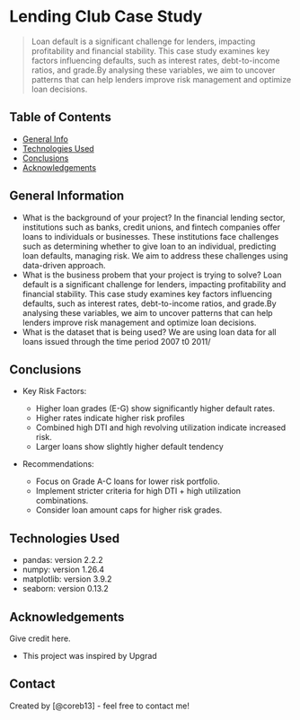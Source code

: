 # Lending Club Case Study
> Loan default is a significant challenge for lenders, impacting profitability and financial stability. This case study examines key factors influencing defaults, such as interest rates, debt-to-income ratios, and grade.By analysing these variables, we aim to uncover patterns that can help lenders improve risk management and optimize loan decisions.


## Table of Contents
* [General Info](#general-information)
* [Technologies Used](#technologies-used)
* [Conclusions](#conclusions)
* [Acknowledgements](#acknowledgements)

## General Information
- What is the background of your project?
  In the financial lending sector, institutions such as banks, credit unions, and fintech companies offer loans to individuals or businesses. These institutions face challenges such as determining whether to give loan to an individual, predicting loan defaults, managing risk. We aim to address these challenges using data-driven approach.
- What is the business probem that your project is trying to solve?
  Loan default is a significant challenge for lenders, impacting profitability and financial stability. This case study examines key factors influencing defaults, such as interest rates, debt-to-income ratios, and grade.By analysing these variables, we aim to uncover patterns that can help lenders improve risk management and optimize loan decisions.
- What is the dataset that is being used?
  We are using loan data for all loans issued through the time period 2007 t0 2011/

## Conclusions
- Key Risk Factors:
  * Higher loan grades (E-G) show significantly higher default rates.
  * Higher rates indicate higher risk profiles
  * Combined high DTI and high revolving utilization indicate increased risk.
  * Larger loans show slightly higher default tendency

- Recommendations:
  * Focus on Grade A-C loans for lower risk portfolio.
  * Implement stricter criteria for high DTI + high utilization combinations.
  * Consider loan amount caps for higher risk grades.


## Technologies Used
- pandas: version 2.2.2
- numpy: version 1.26.4
- matplotlib: version 3.9.2
- seaborn: version 0.13.2


## Acknowledgements
Give credit here.
- This project was inspired by Upgrad


## Contact
Created by [@coreb13] - feel free to contact me!

